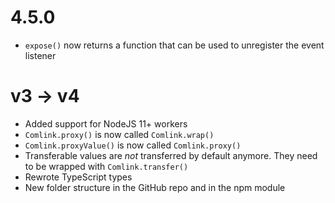 # 4.5.0

- `expose()` now returns a function that can be used to unregister the event listener

# v3 -> v4

- Added support for NodeJS 11+ workers
- `Comlink.proxy()` is now called `Comlink.wrap()`
- `Comlink.proxyValue()` is now called `Comlink.proxy()`
- Transferable values are _not_ transferred by default anymore. They need to be wrapped with `Comlink.transfer()`
- Rewrote TypeScript types
- New folder structure in the GitHub repo and in the npm module
